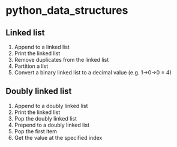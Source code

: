 # python_data_structures
## Linked list
1. Append to a linked list
2. Print the linked list
3. Remove duplicates from the linked list
4. Partition a list
5. Convert a binary linked list to a decimal value (e.g. 1->0->0 = 4)

## Doubly linked list
1. Append to a doubly linked list
2. Print the linked list
3. Pop the doubly linked list
4. Prepend to a doubly linked list
5. Pop the first item
6. Get the value at the specified index
